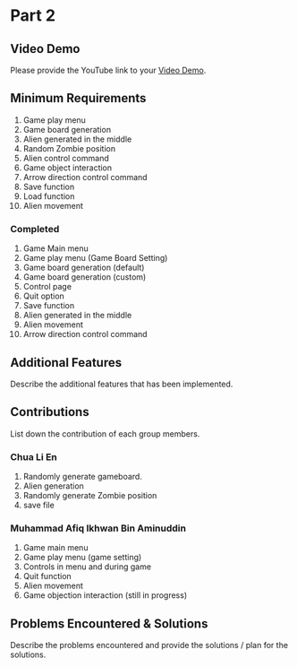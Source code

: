 # Part 2

## Video Demo

Please provide the YouTube link to your [Video Demo](https://www.youtube.com/watch?v=zEpa2YtSvnM).

## Minimum Requirements

1. Game play menu
2. Game board generation
3. Alien generated in the middle
4. Random Zombie position
5. Alien control command
6. Game object interaction 
7. Arrow direction control command 
8. Save function
9. Load function
10. Alien movement

### Completed

1. Game Main menu
2. Game play menu (Game Board Setting)
3. Game board generation (default)
4. Game board generation (custom)
5. Control page 
6. Quit option
7. Save function
8. Alien generated in the middle
9. Alien movement 
10. Arrow direction control command

## Additional Features
Describe the additional features that has been implemented.

## Contributions

List down the contribution of each group members.

### Chua Li En

1. Randomly generate gameboard.
2. Alien generation
3. Randomly generate Zombie position
4. save file

### Muhammad Afiq Ikhwan Bin Aminuddin

1. Game main menu
2. Game play menu (game setting)
3. Controls in menu and during game
4. Quit function
5. Alien movement
6. Game objection interaction (still in progress)

## Problems Encountered & Solutions

Describe the problems encountered and provide the solutions / plan for the solutions.
